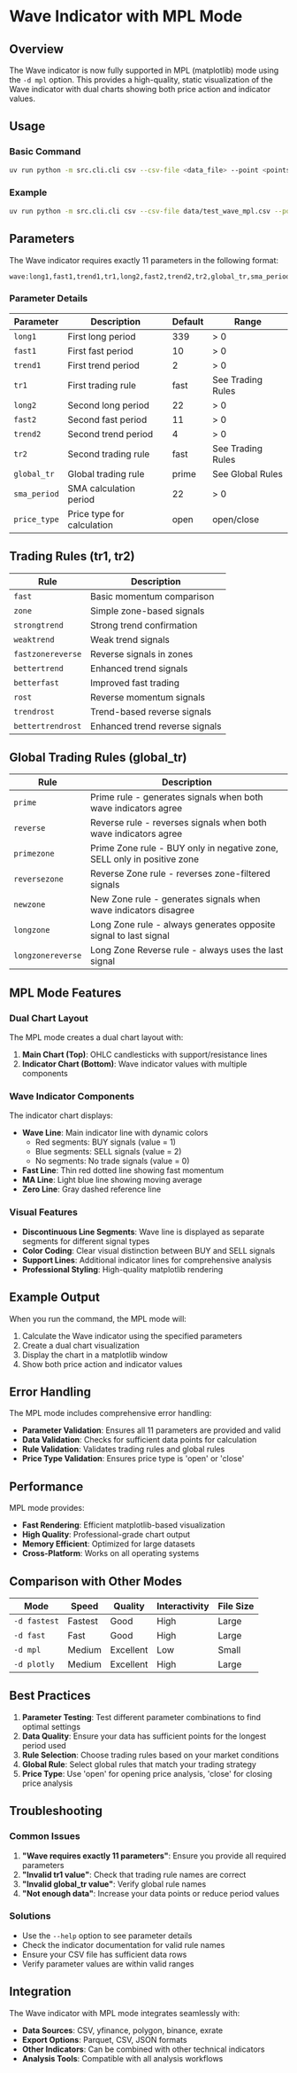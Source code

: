 # Wave Indicator with MPL Mode

## Overview

The Wave indicator is now fully supported in MPL (matplotlib) mode using the `-d mpl` option. This provides a high-quality, static visualization of the Wave indicator with dual charts showing both price action and indicator values.

## Usage

### Basic Command

```bash
uv run python -m src.cli.cli csv --csv-file <data_file> --point <points> --rule wave:<parameters> -d mpl
```

### Example

```bash
uv run python -m src.cli.cli csv --csv-file data/test_wave_mpl.csv --point 20 --rule wave:339,10,2,fast,22,11,4,fast,prime,22,open -d mpl
```

## Parameters

The Wave indicator requires exactly 11 parameters in the following format:

```
wave:long1,fast1,trend1,tr1,long2,fast2,trend2,tr2,global_tr,sma_period,price_type
```

### Parameter Details

| Parameter | Description | Default | Range |
|-----------|-------------|---------|-------|
| `long1` | First long period | 339 | > 0 |
| `fast1` | First fast period | 10 | > 0 |
| `trend1` | First trend period | 2 | > 0 |
| `tr1` | First trading rule | fast | See Trading Rules |
| `long2` | Second long period | 22 | > 0 |
| `fast2` | Second fast period | 11 | > 0 |
| `trend2` | Second trend period | 4 | > 0 |
| `tr2` | Second trading rule | fast | See Trading Rules |
| `global_tr` | Global trading rule | prime | See Global Rules |
| `sma_period` | SMA calculation period | 22 | > 0 |
| `price_type` | Price type for calculation | open | open/close |

## Trading Rules (tr1, tr2)

| Rule | Description |
|------|-------------|
| `fast` | Basic momentum comparison |
| `zone` | Simple zone-based signals |
| `strongtrend` | Strong trend confirmation |
| `weaktrend` | Weak trend signals |
| `fastzonereverse` | Reverse signals in zones |
| `bettertrend` | Enhanced trend signals |
| `betterfast` | Improved fast trading |
| `rost` | Reverse momentum signals |
| `trendrost` | Trend-based reverse signals |
| `bettertrendrost` | Enhanced trend reverse signals |

## Global Trading Rules (global_tr)

| Rule | Description |
|------|-------------|
| `prime` | Prime rule - generates signals when both wave indicators agree |
| `reverse` | Reverse rule - reverses signals when both wave indicators agree |
| `primezone` | Prime Zone rule - BUY only in negative zone, SELL only in positive zone |
| `reversezone` | Reverse Zone rule - reverses zone-filtered signals |
| `newzone` | New Zone rule - generates signals when wave indicators disagree |
| `longzone` | Long Zone rule - always generates opposite signal to last signal |
| `longzonereverse` | Long Zone Reverse rule - always uses the last signal |

## MPL Mode Features

### Dual Chart Layout

The MPL mode creates a dual chart layout with:

1. **Main Chart (Top)**: OHLC candlesticks with support/resistance lines
2. **Indicator Chart (Bottom)**: Wave indicator values with multiple components

### Wave Indicator Components

The indicator chart displays:

- **Wave Line**: Main indicator line with dynamic colors
  - Red segments: BUY signals (value = 1)
  - Blue segments: SELL signals (value = 2)
  - No segments: No trade signals (value = 0)
- **Fast Line**: Thin red dotted line showing fast momentum
- **MA Line**: Light blue line showing moving average
- **Zero Line**: Gray dashed reference line

### Visual Features

- **Discontinuous Line Segments**: Wave line is displayed as separate segments for different signal types
- **Color Coding**: Clear visual distinction between BUY and SELL signals
- **Support Lines**: Additional indicator lines for comprehensive analysis
- **Professional Styling**: High-quality matplotlib rendering

## Example Output

When you run the command, the MPL mode will:

1. Calculate the Wave indicator using the specified parameters
2. Create a dual chart visualization
3. Display the chart in a matplotlib window
4. Show both price action and indicator values

## Error Handling

The MPL mode includes comprehensive error handling:

- **Parameter Validation**: Ensures all 11 parameters are provided and valid
- **Data Validation**: Checks for sufficient data points for calculation
- **Rule Validation**: Validates trading rules and global rules
- **Price Type Validation**: Ensures price type is 'open' or 'close'

## Performance

MPL mode provides:

- **Fast Rendering**: Efficient matplotlib-based visualization
- **High Quality**: Professional-grade chart output
- **Memory Efficient**: Optimized for large datasets
- **Cross-Platform**: Works on all operating systems

## Comparison with Other Modes

| Mode | Speed | Quality | Interactivity | File Size |
|------|-------|---------|---------------|-----------|
| `-d fastest` | Fastest | Good | High | Large |
| `-d fast` | Fast | Good | High | Large |
| `-d mpl` | Medium | Excellent | Low | Small |
| `-d plotly` | Medium | Excellent | High | Large |

## Best Practices

1. **Parameter Testing**: Test different parameter combinations to find optimal settings
2. **Data Quality**: Ensure your data has sufficient points for the longest period used
3. **Rule Selection**: Choose trading rules based on your market conditions
4. **Global Rule**: Select global rules that match your trading strategy
5. **Price Type**: Use 'open' for opening price analysis, 'close' for closing price analysis

## Troubleshooting

### Common Issues

1. **"Wave requires exactly 11 parameters"**: Ensure you provide all required parameters
2. **"Invalid tr1 value"**: Check that trading rule names are correct
3. **"Invalid global_tr value"**: Verify global rule names
4. **"Not enough data"**: Increase your data points or reduce period values

### Solutions

- Use the `--help` option to see parameter details
- Check the indicator documentation for valid rule names
- Ensure your CSV file has sufficient data rows
- Verify parameter values are within valid ranges

## Integration

The Wave indicator with MPL mode integrates seamlessly with:

- **Data Sources**: CSV, yfinance, polygon, binance, exrate
- **Export Options**: Parquet, CSV, JSON formats
- **Other Indicators**: Can be combined with other technical indicators
- **Analysis Tools**: Compatible with all analysis workflows
